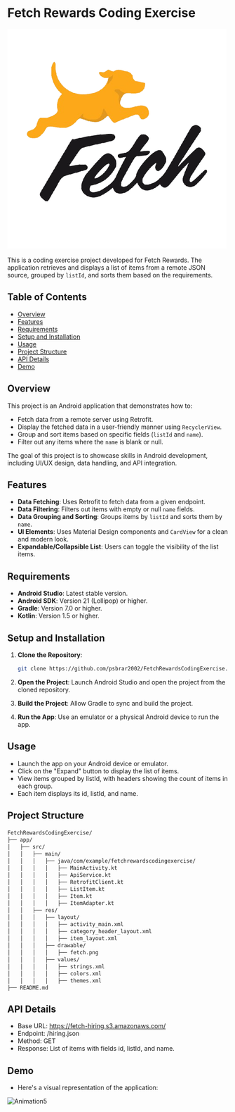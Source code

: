 # Fetch Rewards Coding Exercise

![Fetch Rewards Logo](app/src/main/res/drawable/fetch.png) 

This is a coding exercise project developed for Fetch Rewards. The application retrieves and displays a list of items from a remote JSON source, grouped by `listId`, and sorts them based on the requirements.

## Table of Contents

- [Overview](#overview)
- [Features](#features)
- [Requirements](#requirements)
- [Setup and Installation](#setup-and-installation)
- [Usage](#usage)
- [Project Structure](#project-structure)
- [API Details](#api-details)
- [Demo](#demo)


## Overview

This project is an Android application that demonstrates how to:

- Fetch data from a remote server using Retrofit.
- Display the fetched data in a user-friendly manner using `RecyclerView`.
- Group and sort items based on specific fields (`listId` and `name`).
- Filter out any items where the `name` is blank or null.

The goal of this project is to showcase skills in Android development, including UI/UX design, data handling, and API integration.

## Features

- **Data Fetching**: Uses Retrofit to fetch data from a given endpoint.
- **Data Filtering**: Filters out items with empty or null `name` fields.
- **Data Grouping and Sorting**: Groups items by `listId` and sorts them by `name`.
- **UI Elements**: Uses Material Design components and `CardView` for a clean and modern look.
- **Expandable/Collapsible List**: Users can toggle the visibility of the list items.

## Requirements

- **Android Studio**: Latest stable version.
- **Android SDK**: Version 21 (Lollipop) or higher.
- **Gradle**: Version 7.0 or higher.
- **Kotlin**: Version 1.5 or higher.

## Setup and Installation

1. **Clone the Repository**:
   ```bash
   git clone https://github.com/psbrar2002/FetchRewardsCodingExercise.git
2. **Open the Project**: Launch Android Studio and open the project from the cloned repository.

3. **Build the Project**: Allow Gradle to sync and build the project.

4. **Run the App**: Use an emulator or a physical Android device to run the app.

## Usage
- Launch the app on your Android device or emulator.
- Click on the "Expand" button to display the list of items.
- View items grouped by listId, with headers showing the count of items in each group.
- Each item displays its id, listId, and name.

## Project Structure
```plaintext
FetchRewardsCodingExercise/
├── app/
│   ├── src/
│   │   ├── main/
│   │   │   ├── java/com/example/fetchrewardscodingexercise/
│   │   │   │   ├── MainActivity.kt
│   │   │   │   ├── ApiService.kt
│   │   │   │   ├── RetrofitClient.kt
│   │   │   │   ├── ListItem.kt
│   │   │   │   ├── Item.kt
│   │   │   │   ├── ItemAdapter.kt
│   │   ├── res/
│   │   │   ├── layout/
│   │   │   │   ├── activity_main.xml
│   │   │   │   ├── category_header_layout.xml
│   │   │   │   ├── item_layout.xml
│   │   │   ├── drawable/
│   │   │   │   ├── fetch.png
│   │   │   ├── values/
│   │   │   │   ├── strings.xml
│   │   │   │   ├── colors.xml
│   │   │   │   ├── themes.xml
├── README.md
```
## API Details
- Base URL: https://fetch-hiring.s3.amazonaws.com/
- Endpoint: /hiring.json
- Method: GET
- Response: List of items with fields id, listId, and name.

## Demo
- Here's a visual representation of the application:
  
![Animation5](https://github.com/user-attachments/assets/afef38e7-1d3d-414c-929a-5e39c6f6d416)



